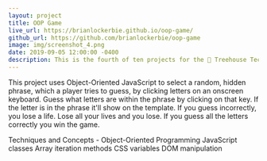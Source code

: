 ```yaml
---
layout: project
title: OOP Game
live_url: https://brianlockerbie.github.io/oop-game/
github_url: https://github.com/brianlockerbie/oop-game
image: img/screenshot_4.png
date: 2019-09-05 12:00:00 -0400
description: This is the fourth of ten projects for the 🏡 Treehouse TechDegree Full Stack JavaScript. 
---
```

This project uses Object-Oriented JavaScript to select a random, hidden phrase, which a player tries to guess, by clicking letters on an onscreen keyboard. Guess what letters are within the phrase by clicking on that key. If the letter is in the phrase it'll show on the template. If you guess incorrectly, you lose a life. Lose all your lives and you lose. If you guess all the letters correctly you win the game.

Techniques and Concepts -
Object-Oriented Programming
JavaScript classes
Array iteration methods
CSS variables
DOM manipulation